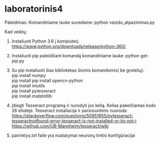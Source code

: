 # laboratorinis4

Paleidimas:
Komandiniame lauke suvedame: python vaizdo_atpazinimas.py

Kad veiktų:
1. Instaliuoti Python 3.6 į kompiuterį. https://www.python.org/downloads/release/python-360/
2. Instaliuoti pip paleidžiant komandą komandiniame lauke: python get-pip.py
3. Su pip instaliuoti šias bibliotekas šiomis komandomis( be grotelių):  
 pip install numpy  
 pip install pip install opencv-python  
 pip install imutils  
 pip install pytesseract  
 pip install matplotlib  
 
4. Įdiegti Tesseract programą ir nurodyti jos kelią. 
  Kelias pakeičiamas kodo 26 eilutėje.
  Tesseract instaliacija ir parsisiuntimo nuoroda:  
  https://stackoverflow.com/questions/50951955/pytesseract-tesseractnotfound-error-tesseract-is-not-installed-or-its-not-i
  https://github.com/UB-Mannheim/tesseract/wiki
5. parinktys.txt faile yra nustatymai neuronų tinklo konfigūracijai

